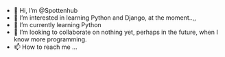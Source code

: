 - 👋 Hi, I’m @Spottenhub
- 👀 I’m interested in learning Python and Django, at the moment..,,
- 🌱 I’m currently learning Python
- 💞️ I’m looking to collaborate on nothing yet, perhaps in the future, when I know more programming.
- 📫 How to reach me ...

<!---
Spottenhub/Spottenhub is a ✨ special ✨ repository because its `README.md` (this file) appears on your GitHub profile.
You can click the Preview link to take a look at your changes.
--->
